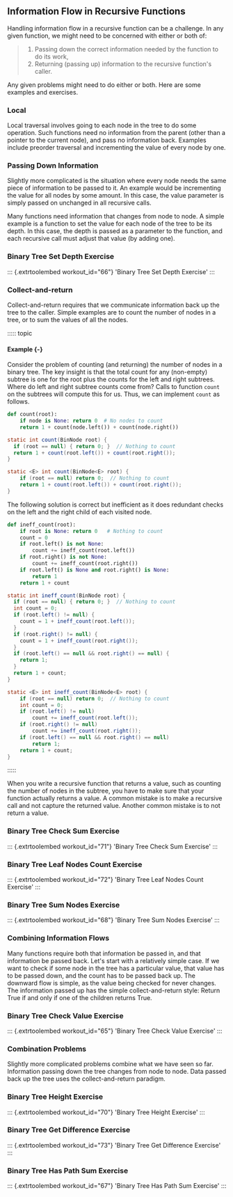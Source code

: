 
## Information Flow in Recursive Functions

Handling information flow in a recursive function can be a challenge. In
any given function, we might need to be concerned with either or both
of:

> 1.  Passing down the correct information needed by the function to do
>     its work,
> 2.  Returning (passing up) information to the recursive function's
>     caller.

Any given problems might need to do either or both. Here are some
examples and exercises.

### Local

Local traversal involves going to each node in the tree to do some
operation. Such functions need no information from the parent (other
than a pointer to the current node), and pass no information back.
Examples include preorder traversal and incrementing the value of every
node by one.

### Passing Down Information

Slightly more complicated is the situation where every node needs the
same piece of information to be passed to it. An example would be
incrementing the value for all nodes by some amount. In this case, the
value parameter is simply passed on unchanged in all recursive calls.

Many functions need information that changes from node to node. A simple
example is a function to set the value for each node of the tree to be
its depth. In this case, the depth is passed as a parameter to the
function, and each recursive call must adjust that value (by adding
one).

### Binary Tree Set Depth Exercise

::: {.extrtoolembed workout_id="66"}
'Binary Tree Set Depth Exercise'
:::

### Collect-and-return

Collect-and-return requires that we communicate information back up the
tree to the caller. Simple examples are to count the number of nodes in
a tree, or to sum the values of all the nodes.

::::: topic
#### Example {-}

Consider the problem of counting (and returning) the number of nodes in
a binary tree. The key insight is that the total count for any
(non-empty) subtree is one for the root plus the counts for the left and
right subtrees. Where do left and right subtree counts come from? Calls
to function `count` on the subtrees will compute this for us. Thus, we
can implement `count` as follows.

```python
def count(root):
    if node is None: return 0  # No nodes to count
    return 1 + count(node.left()) + count(node.right())
```

```java
static int count(BinNode root) {
  if (root == null) { return 0; }  // Nothing to count
  return 1 + count(root.left()) + count(root.right());
}
```

```java
static <E> int count(BinNode<E> root) {
    if (root == null) return 0;  // Nothing to count
    return 1 + count(root.left()) + count(root.right());
}
```



The following solution is correct but inefficient as it does redundant
checks on the left and the right child of each visited node.

```python
def ineff_count(root):
    if root is None: return 0   # Nothing to count
    count = 0
    if root.left() is not None:
        count += ineff_count(root.left())
    if root.right() is not None:
        count += ineff_count(root.right())
    if root.left() is None and root.right() is None:
        return 1
    return 1 + count
```

```java
static int ineff_count(BinNode root) {
  if (root == null) { return 0; }  // Nothing to count
  int count = 0;
  if (root.left() != null) {
    count = 1 + ineff_count(root.left());
  }
  if (root.right() != null) {
    count = 1 + ineff_count(root.right());
  }  
  if (root.left() == null && root.right() == null) {
    return 1;
  }
  return 1 + count;
}
```

```java
static <E> int ineff_count(BinNode<E> root) {
    if (root == null) return 0;  // Nothing to count
    int count = 0;
    if (root.left() != null)
        count += ineff_count(root.left());
    if (root.right() != null)
        count += ineff_count(root.right());
    if (root.left() == null && root.right() == null)
        return 1;
    return 1 + count;
}
```


:::::

When you write a recursive function that returns a value, such as
counting the number of nodes in the subtree, you have to make sure that
your function actually returns a value. A common mistake is to make a
recursive call and not capture the returned value. Another common
mistake is to not return a value.

<inlineav id="BinaryTreeMistakesCON" src="Binary/BinaryTreeMistakesCON.js" name="Binary Tree Common Mistakes Slideshow" links="Binary/WriteTrav.css"/>

### Binary Tree Check Sum Exercise

::: {.extrtoolembed workout_id="71"}
'Binary Tree Check Sum Exercise'
:::

### Binary Tree Leaf Nodes Count Exercise

::: {.extrtoolembed workout_id="72"}
'Binary Tree Leaf Nodes Count Exercise'
:::

### Binary Tree Sum Nodes Exercise

::: {.extrtoolembed workout_id="68"}
'Binary Tree Sum Nodes Exercise'
:::

### Combining Information Flows

Many functions require both that information be passed in, and that
information be passed back. Let's start with a relatively simple case.
If we want to check if some node in the tree has a particular value,
that value has to be passed down, and the count has to be passed back
up. The downward flow is simple, as the value being checked for never
changes. The information passed up has the simple collect-and-return
style: Return True if and only if one of the children returns True.

### Binary Tree Check Value Exercise

::: {.extrtoolembed workout_id="65"}
'Binary Tree Check Value Exercise'
:::

### Combination Problems

Slightly more complicated problems combine what we have seen so far.
Information passing down the tree changes from node to node. Data passed
back up the tree uses the collect-and-return paradigm.

### Binary Tree Height Exercise

::: {.extrtoolembed workout_id="70"}
'Binary Tree Height Exercise'
:::

### Binary Tree Get Difference Exercise

::: {.extrtoolembed workout_id="73"}
'Binary Tree Get Difference Exercise'
:::

### Binary Tree Has Path Sum Exercise

::: {.extrtoolembed workout_id="67"}
'Binary Tree Has Path Sum Exercise'
:::

